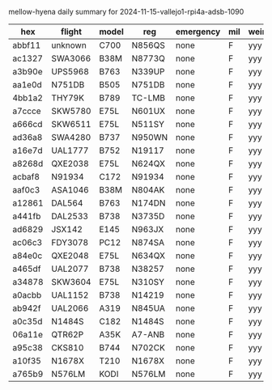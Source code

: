 mellow-hyena daily summary for 2024-11-15-vallejo1-rpi4a-adsb-1090

|hex|flight|model|reg|emergency|mil|weirdo|
|--|--|--|--|--|--|--|
|abbf11|unknown|C700|N856QS|none|F|yyy|
|ac1327|SWA3066|B38M|N8773Q|none|F|yyy|
|a3b90e|UPS5968|B763|N339UP|none|F|yyy|
|aa1e0d|N751DB|B505|N751DB|none|F|yyy|
|4bb1a2|THY79K|B789|TC-LMB|none|F|yyy|
|a7ccce|SKW5780|E75L|N601UX|none|F|yyy|
|a666cd|SKW6511|E75L|N511SY|none|F|yyy|
|ad36a8|SWA4280|B737|N950WN|none|F|yyy|
|a16e7d|UAL1777|B752|N19117|none|F|yyy|
|a8268d|QXE2038|E75L|N624QX|none|F|yyy|
|acbaf8|N91934|C172|N91934|none|F|yyy|
|aaf0c3|ASA1046|B38M|N804AK|none|F|yyy|
|a12861|DAL564|B763|N174DN|none|F|yyy|
|a441fb|DAL2533|B738|N3735D|none|F|yyy|
|ad6829|JSX142|E145|N963JX|none|F|yyy|
|ac06c3|FDY3078|PC12|N874SA|none|F|yyy|
|a84e0c|QXE2048|E75L|N634QX|none|F|yyy|
|a465df|UAL2077|B738|N38257|none|F|yyy|
|a34878|SKW3604|E75L|N310SY|none|F|yyy|
|a0acbb|UAL1152|B738|N14219|none|F|yyy|
|ab942f|UAL2066|A319|N845UA|none|F|yyy|
|a0c35d|N1484S|C182|N1484S|none|F|yyy|
|06a11e|QTR62P|A35K|A7-ANB|none|F|yyy|
|a95c38|CKS810|B744|N702CK|none|F|yyy|
|a10f35|N1678X|T210|N1678X|none|F|yyy|
|a765b9|N576LM|KODI|N576LM|none|F|yyy|

